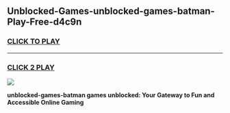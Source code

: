 
## Unblocked-Games-unblocked-games-batman-Play-Free-d4c9n
<h3>
<a href="https://premium76.site?title=unblocked-games-batman&ref=10A">CLICK TO PLAY</a></h3>
<hr>

<h3>
<a href="https://premium76.site?title=unblocked-games-batman&ref=10A">CLICK 2 PLAY</a>
  
</h3>

<a href="https://premium76.site?title=unblocked-games-batman&ref=10A"><img src="https://clearcache.store/games.png"></a>


**unblocked-games-batman games unblocked: Your Gateway to Fun and Accessible Online Gaming**
